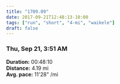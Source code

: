 ```yaml
---
title: "1709.09"
date: 2017-09-21T12:48:13-10:00
tags: ["run", "short", "4-mi", "waikele"]
draft: false
---
```


### Thu, Sep 21, 3:51 AM

**Duration:** 00:48:10  
**Distance:** 4.19 mi  
**Avg. pace:** 11'28" /mi